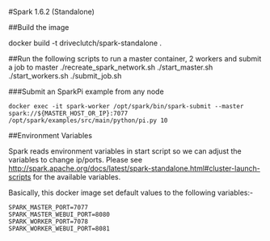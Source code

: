 #Spark 1.6.2 (Standalone)

##Build the image

docker build -t driveclutch/spark-standalone .

##Run the following scripts to run a master container, 2 workers and submit a job to master
./recreate_spark_network.sh
./start_master.sh
./start_workers.sh
./submit_job.sh


###Submit an SparkPi example from any node

	docker exec -it spark-worker /opt/spark/bin/spark-submit --master spark://${MASTER_HOST_OR_IP}:7077 /opt/spark/examples/src/main/python/pi.py 10

##Environment Variables

Spark reads environment variables in start script so we can adjust the variables to change ip/ports. Please see http://spark.apache.org/docs/latest/spark-standalone.html#cluster-launch-scripts for the available variables.

Basically, this docker image set default values to the following variables:-

	SPARK_MASTER_PORT=7077
	SPARK_MASTER_WEBUI_PORT=8080
	SPARK_WORKER_PORT=7078
	SPARK_WORKER_WEBUI_PORT=8081

